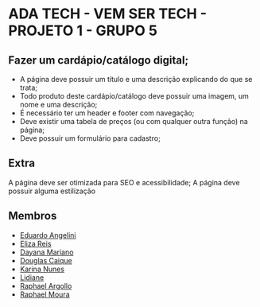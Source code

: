 # ADA TECH - VEM SER TECH - PROJETO 1 - GRUPO 5

## Fazer um cardápio/catálogo digital;
 - A página deve possuir um título e uma descrição explicando do que se trata;
 - Todo produto deste cardápio/catálogo deve possuir uma imagem, um nome e uma descrição;
 - É necessário ter um header e footer com navegação;
 - Deve existir uma tabela de preços (ou com qualquer outra função) na página;
 - Deve possuir um formulário para cadastro;
   
## Extra
A página deve ser otimizada para SEO e acessibilidade;
A página deve possuir alguma estilização

## Membros
- <a href='https://github.com/Eduangelini'>Eduardo Angelini</a>
- <a href='https://github.com/elizacso'>Eliza Reis</a>
- <a href='https://github.com/day-mariano'>Dayana Mariano</a>
- <a href='https://github.com/douglascaique'>Douglas Caique</a>
- <a href='https://github.com/karinanuunes'>Karina Nunes</a>
- <a href='#'>Lidiane</a>
- <a href='#'>Raphael Argollo</a>
- <a href='https://github.com/Raphaell-Alves'>Raphael Moura</a>

